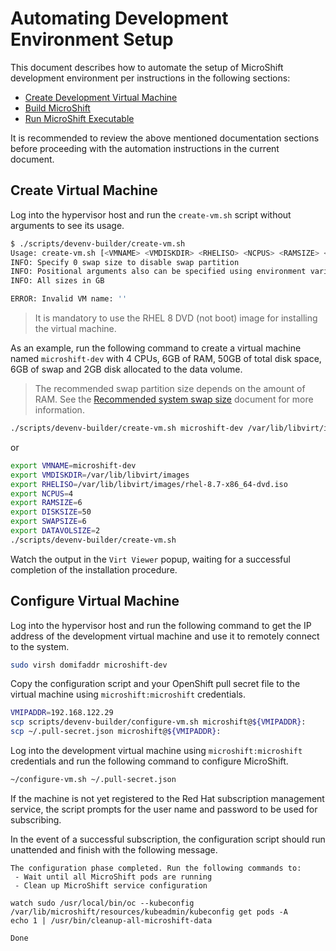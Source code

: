 # Automating Development Environment Setup
This document describes how to automate the setup of MicroShift development environment per instructions in the following sections:
* [Create Development Virtual Machine](./devenv_rhel8.md#create-development-virtual-machine)
* [Build MicroShift](./devenv_rhel8.md#build-microshift)
* [Run MicroShift Executable](./devenv_rhel8.md#run-microshift-executable)

It is recommended to review the above mentioned documentation sections before proceeding with the automation instructions in the current document.

## Create Virtual Machine
Log into the hypervisor host and run the `create-vm.sh` script without arguments to see its usage.
```bash
$ ./scripts/devenv-builder/create-vm.sh
Usage: create-vm.sh [<VMNAME> <VMDISKDIR> <RHELISO> <NCPUS> <RAMSIZE> <DISKSIZE> <SWAPSIZE> <DATAVOLSIZE>]
INFO: Specify 0 swap size to disable swap partition
INFO: Positional arguments also can be specified using environment variables
INFO: All sizes in GB

ERROR: Invalid VM name: ''
```
> It is mandatory to use the RHEL 8 DVD (not boot) image for installing the virtual machine.

As an example, run the following command to create a virtual machine named `microshift-dev` with 4 CPUs, 6GB of RAM, 50GB of total disk space, 6GB of swap and 2GB disk allocated to the data volume.
> The recommended swap partition size depends on the amount of RAM.
> See the [Recommended system swap size](https://access.redhat.com/documentation/en-us/red_hat_enterprise_linux/8/html/managing_storage_devices/getting-started-with-swap_managing-storage-devices#recommended-system-swap-space_getting-started-with-swap) document for more information.

```bash
./scripts/devenv-builder/create-vm.sh microshift-dev /var/lib/libvirt/images /var/lib/libvirt/images/rhel-8.7-x86_64-dvd.iso 4 6 50 6 2
```

or

```bash
export VMNAME=microshift-dev
export VMDISKDIR=/var/lib/libvirt/images
export RHELISO=/var/lib/libvirt/images/rhel-8.7-x86_64-dvd.iso
export NCPUS=4
export RAMSIZE=6
export DISKSIZE=50
export SWAPSIZE=6
export DATAVOLSIZE=2
./scripts/devenv-builder/create-vm.sh
```

Watch the output in the `Virt Viewer` popup, waiting for a successful completion of the installation procedure.

## Configure Virtual Machine
Log into the hypervisor host and run the following command to get the IP address of the development virtual machine and use it to remotely connect to the system.
```bash
sudo virsh domifaddr microshift-dev
```

Copy the configuration script and your OpenShift pull secret file to the virtual machine using `microshift:microshift` credentials.
```bash
VMIPADDR=192.168.122.29
scp scripts/devenv-builder/configure-vm.sh microshift@${VMIPADDR}:
scp ~/.pull-secret.json microshift@${VMIPADDR}:
```

Log into the development virtual machine using `microshift:microshift` credentials and run the following command to configure MicroShift.
```bash
~/configure-vm.sh ~/.pull-secret.json
```

If the machine is not yet registered to the Red Hat subscription management service, the script prompts for the user name and password to be used for subscribing.

In the event of a successful subscription, the configuration script should run unattended and finish with the following message.
```
The configuration phase completed. Run the following commands to:
 - Wait until all MicroShift pods are running
 - Clean up MicroShift service configuration

watch sudo /usr/local/bin/oc --kubeconfig /var/lib/microshift/resources/kubeadmin/kubeconfig get pods -A
echo 1 | /usr/bin/cleanup-all-microshift-data

Done
```
